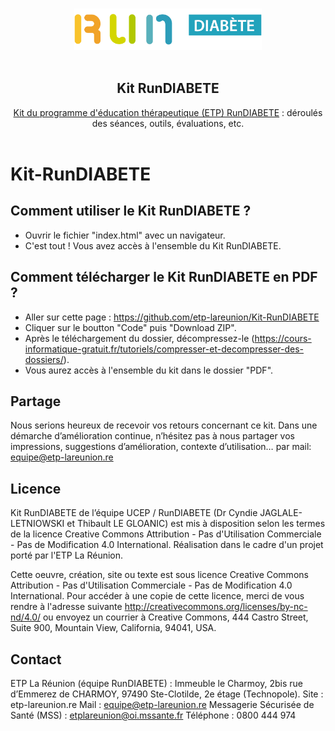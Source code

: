 <!--lint disable awesome-heading awesome-github double-link no-dead-urls-->

<p align="center">
  <br />
  <img width="300" src="HTML\IMG\logo_rundiabete.png" alt="RunDIABETE">
  <br />
  <br />
</p>

<h2 align="center">Kit RunDIABETE</h2>

<p align="center">
  <a href="https://etp-lareunion.github.io/Kit-RunDIABETE/">Kit du programme d'éducation thérapeutique (ETP) RunDIABETE</a> : déroulés des séances, outils, évaluations, etc. 

  <br />
  <br />
</p>

# Kit-RunDIABETE

## Comment utiliser le Kit RunDIABETE ? 

- Ouvrir le fichier "index.html" avec un navigateur.
- C'est tout ! Vous avez accès à l'ensemble du Kit RunDIABETE.

## Comment télécharger le Kit RunDIABETE en PDF ? 

- Aller sur cette page : https://github.com/etp-lareunion/Kit-RunDIABETE
- Cliquer sur le boutton "Code" puis "Download ZIP". 
- Après le téléchargement du dossier, décompressez-le (https://cours-informatique-gratuit.fr/tutoriels/compresser-et-decompresser-des-dossiers/).
- Vous aurez accès à l'ensemble du kit dans le dossier "PDF". 


## Partage

Nous serions heureux de recevoir vos retours concernant ce kit. Dans une démarche d’amélioration continue, n’hésitez pas à nous partager vos impressions, suggestions d’amélioration, contexte d’utilisation… par mail:  equipe@etp-lareunion.re

## Licence

Kit RunDIABETE de l’équipe UCEP / RunDIABETE (Dr Cyndie JAGLALE-LETNIOWSKI et Thibault LE GLOANIC) est mis à disposition selon les termes de la licence Creative Commons Attribution - Pas d'Utilisation Commerciale - Pas de Modification 4.0 International.
Réalisation dans le cadre d'un projet porté par l'ETP La Réunion.

Cette oeuvre, création, site ou texte est sous licence Creative Commons Attribution - Pas d'Utilisation Commerciale - Pas de Modification 4.0 International. Pour accéder à une copie de cette licence, merci de vous rendre à l'adresse suivante http://creativecommons.org/licenses/by-nc-nd/4.0/ ou envoyez un courrier à Creative Commons, 444 Castro Street, Suite 900, Mountain View, California, 94041, USA.

## Contact

ETP La Réunion (équipe RunDIABETE) : Immeuble le Charmoy, 2bis rue d’Emmerez de CHARMOY, 97490 Ste-Clotilde, 2e étage (Technopole).
Site : etp-lareunion.re
Mail : equipe@etp-lareunion.re
Messagerie Sécurisée de Santé (MSS) : etplareunion@oi.mssante.fr
Téléphone : 0800 444 974
